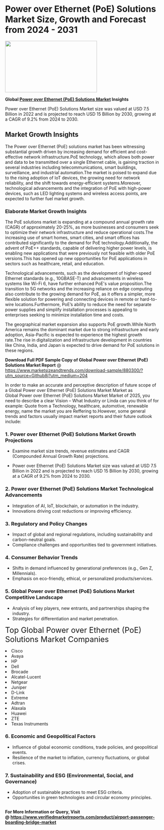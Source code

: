 <H1>Power over Ethernet (PoE) Solutions Market Size, Growth and Forecast from 2024 - 2031</H1><img class="aligncenter size-medium wp-image-584254" src="https://thirdeyenews.in/wp-content/uploads/2024/09/Global-Market-Research-300x168.jpeg" alt="" width="300" height="168" /><p><strong>Global&nbsp;<a href="https://www.marketsizeandtrends.com/download-sample/880300/?utm_source=Github8j?utm_medium=204">Power over Ethernet (PoE) Solutions Market</a> Insights</strong></p><p>Power over Ethernet (PoE) Solutions Market size was valued at USD 7.5 Billion in 2022 and is projected to reach USD 15 Billion by 2030, growing at a CAGR of 9.2% from 2024 to 2030.</p><p><h2>Market Growth Insights</h2> <p>The Power over Ethernet (PoE) solutions market has been witnessing substantial growth driven by increasing demand for efficient and cost-effective network infrastructure.PoE technology, which allows both power and data to be transmitted over a single Ethernet cable, is gaining traction in several industries including telecommunications, smart buildings, surveillance, and industrial automation.The market is poised to expand due to the rising adoption of IoT devices, the growing need for network reliability, and the shift towards energy-efficient systems.Moreover, technological advancements and the integration of PoE with high-power devices, such as LED lighting systems and wireless access points, are expected to further fuel market growth.</p> <h3>Elaborate Market Growth Insights</h3> <p>The PoE solutions market is expanding at a compound annual growth rate (CAGR) of approximately 20-25%, as more businesses and consumers seek to optimize their network infrastructure and reduce operational costs.The increasing use of smart homes, smart cities, and smart offices has contributed significantly to the demand for PoE technology.Additionally, the advent of PoE++ standards, capable of delivering higher power levels, is enabling new applications that were previously not feasible with older PoE versions.This has opened up new opportunities for PoE applications in sectors such as healthcare, retail, and education.</p> <p>Technological advancements, such as the development of higher-speed Ethernet standards (e.g., 10GBASE-T) and advancements in wireless systems like Wi-Fi 6, have further enhanced PoE's value proposition.The transition to 5G networks and the increasing reliance on edge computing also contribute to the growing demand for PoE, as it offers a simpler, more flexible solution for powering and connecting devices in remote or hard-to-wire locations.Furthermore, PoE’s ability to reduce the need for separate power supplies and simplify installation processes is appealing to enterprises seeking to minimize installation time and costs.</p> <p>The geographical market expansion also supports PoE growth.While North America remains the dominant market due to strong infrastructure and early adoption, Asia-Pacific is expected to experience the highest growth rate.The rise in digitalization and infrastructure development in countries like China, India, and Japan is expected to drive demand for PoE solutions in these regions.</p> <p><span class=""><strong>Download Full PDF Sample Copy of Global Power over Ethernet (PoE) Solutions Market Report</strong> @ <a href="https://www.marketsizeandtrends.com/download-sample/880300/?utm_source=Github8j?utm_medium=204" target="_blank">https://www.marketsizeandtrends.com/download-sample/880300/?utm_source=Github8j?utm_medium=204</a></span></p><p>In order to make an accurate and perceptive description of future scope of a Global&nbsp;Power over Ethernet (PoE) Solutions Market Market as Global&nbsp;Power over Ethernet (PoE) Solutions Market Market of 2025, you need to describe a clear Vision &ndash; What Industry or Linda can you think of for example: Quote from a Technology, healthcare, automotive, renewable energy, name the market you are Reffering to.However, some general trends and factors usually impact market reports and their future outlook include:</p><h3>1.&nbsp;<strong>Power over Ethernet (PoE) Solutions Market Growth Projections</strong></h3><ul><li>Examine market size trends, revenue estimates and CAGR (Compounded Annual Growth Rate) projections.</li><li><p>Power over Ethernet (PoE) Solutions Market size was valued at USD 7.5 Billion in 2022 and is projected to reach USD 15 Billion by 2030, growing at a CAGR of 9.2% from 2024 to 2030.</p></li></ul><h3>2.&nbsp;<strong>Power over Ethernet (PoE) Solutions Market Technological Advancements</strong></h3><ul><li>Integration of AI, IoT, blockchain, or automation in the industry.</li><li>Innovations driving cost reductions or improving efficiency.</li></ul><h3>3.&nbsp;<strong>Regulatory and Policy Changes</strong></h3><ul><li>Impact of global and regional regulations, including sustainability and carbon-neutral goals.</li><li>Compliance challenges and opportunities tied to government initiatives.</li></ul><h3>4.&nbsp;<strong>Consumer Behavior Trends</strong></h3><ul><li>Shifts in demand influenced by generational preferences (e.g., Gen Z, Millennials).</li><li>Emphasis on eco-friendly, ethical, or personalized products/services.</li></ul><h3>5.&nbsp;<strong>Global Power over Ethernet (PoE) Solutions Market Competitive Landscape</strong></h3><ul><li>Analysis of key players, new entrants, and partnerships shaping the industry.</li><li>Strategies for differentiation and market penetration.</li></ul><p data-pm-slice="1 1 []"><span style="color: inherit; font-family: inherit; font-size: 25px;">Top Global Power over Ethernet (PoE) Solutions Market Companies</span></p><div class="" data-test-id=""><p><li>Cisco</li><li> Avaya</li><li> HP</li><li> Dell</li><li> Brocade</li><li> Alcatel-Lucent</li><li> Netgear</li><li> Juniper</li><li> D-Link</li><li> Extreme</li><li> Adtran</li><li> Alaxala</li><li> Huawei</li><li> ZTE</li><li> Texas Instruments</li></p></div><h3>6.&nbsp;<strong>Economic and Geopolitical Factors</strong></h3><ul><li>Influence of global economic conditions, trade policies, and geopolitical events.</li><li>Resilience of the market to inflation, currency fluctuations, or global crises.</li></ul><h3>7.&nbsp;<strong>Sustainability and ESG (Environmental, Social, and Governance)</strong></h3><ul><li>Adoption of sustainable practices to meet ESG criteria.</li><li>Opportunities in green technologies and circular economy principles.</li></ul><h2><strong style="font-size: 14px;">For More Information or Query, Visit @&nbsp;</strong><a style="background-color: #ffffff; font-size: 14px;" href="https://www.marketsizeandtrends.com/report/power-over-ethernet-poe-solutions-market/" target="_blank">https://www.verifiedmarketreports.com/product/airport-passenger-boarding-bridge-market</a></h2>